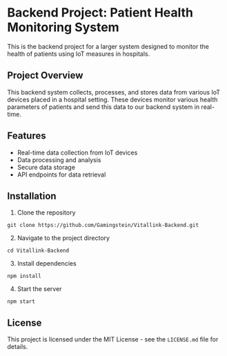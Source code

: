 # Backend Project: Patient Health Monitoring System

This is the backend project for a larger system designed to monitor the health of patients using IoT measures in hospitals.

## Project Overview

This backend system collects, processes, and stores data from various IoT devices placed in a hospital setting. These devices monitor various health parameters of patients and send this data to our backend system in real-time.

## Features

- Real-time data collection from IoT devices
- Data processing and analysis
- Secure data storage
- API endpoints for data retrieval

## Installation

1. Clone the repository
```
git clone https://github.com/Gamingstein/Vitallink-Backend.git
```
2. Navigate to the project directory
```
cd Vitallink-Backend
```
3. Install dependencies
```
npm install
```
4. Start the server
```
npm start
```

## License

This project is licensed under the MIT License - see the `LICENSE.md` file for details.
